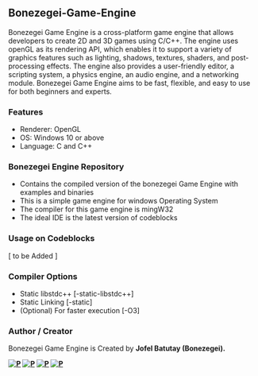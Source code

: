 ## Bonezegei-Game-Engine
Bonezegei Game Engine is a cross-platform game engine that allows developers to create 2D and 3D games using C/C++. The engine uses openGL as its rendering API, which enables it to support a variety of graphics features such as lighting, shadows, textures, shaders, and post-processing effects. The engine also provides a user-friendly editor, a scripting system, a physics engine, an audio engine, and a networking module. Bonezegei Game Engine aims to be fast, flexible, and easy to use for both beginners and experts.

### Features
* Renderer: OpenGL 
* OS: Windows 10 or above
* Language: C and C++

### Bonezegei Engine Repository 
* Contains the compiled version of the bonezegei Game Engine with examples and binaries
* This is a simple game engine for windows Operating System
* The compiler for this game engine is mingW32 
* The ideal IDE is the latest version of codeblocks

### Usage on Codeblocks
[ to be Added ]

### Compiler Options
* Static libstdc++ [-static-libstdc++]
* Static Linking [-static]
* (Optional) For faster execution [-O3]

### Author / Creator
Bonezegei Game Engine is Created by <strong>Jofel Batutay<strong> (Bonezegei).

[![P](https://img.shields.io/badge/linkedin-%230077B5.svg?style=for-the-badge&logo=linkedin&logoColor=white)](https://www.linkedin.com/in/jofelbatutay)
[![P](https://img.shields.io/badge/ResearchGate-00CCBB?style=for-the-badge&logo=ResearchGate&logoColor=white)](https://www.researchgate.net/profile/Jofel-Batutay)
[![P](https://img.shields.io/badge/ORCID-A6CE39?style=for-the-badge&logo=ORCID&logoColor=white)](https://orcid.org/0009-0007-1467-1947)
[![P](https://img.shields.io/badge/GoogleScholar-4285F4?style=for-the-badge&logo=googleScholar&logoColor=white)](https://scholar.google.com/citations?user=pjUpWn8AAAAJ&hl=en)
